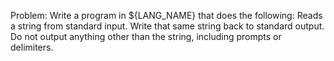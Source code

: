 Problem:
Write a program in ${LANG_NAME} that does the following:
Reads a string from standard input.
Write that same string back to standard output.
Do not output anything other than the string, including prompts or delimiters.